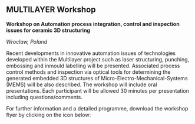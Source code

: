 ## MULTILAYER Workshop

<!--break-->
**Workshop on Automation process integration, control and inspection issues for ceramic 3D structuring**  

*Wroclaw, Poland*  
   
Recent developments in innovative automation issues of technologies developed within the Multilayer project such as laser structuring, punching, embossing and inmould labelling will be presented. Associated process control methods and inspection via optical tools for determining the generated embedded 3D structures of Micro-Electro-Mechanical-Systems (MEMS) will be also described. The workshop will include oral presentations. Each participant will be allowed 30 minutes per presentation including questions/comments.

For further information and a detailed programme, download the workshop flyer by clicking on the icon below: